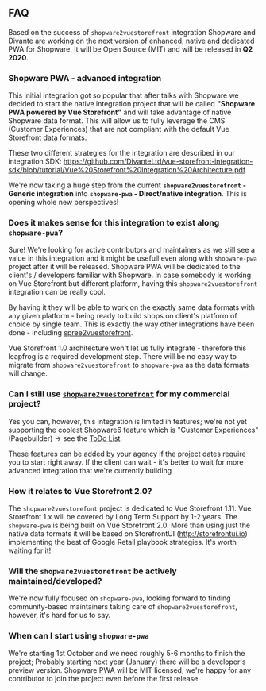 ## FAQ

Based on the success of `shopware2vuestorefront` integration Shopware and Divante are working on the next version of enhanced, native and dedicated PWA for Shopware. It will be Open Source (MIT) and will be released in **Q2 2020**.

### Shopware PWA - advanced integration

This initial integration got so popular that after talks with Shopware we decided to start the native integration project that will be called **"Shopware PWA powered by Vue Storefront"** and will take advantage of native Shopware data format. This will allow us to fully leverage the CMS (Customer Experiences) that are not compliant with the default Vue Storefront data formats.

These two different strategies for the integration are described in our integration SDK:  https://github.com/DivanteLtd/vue-storefront-integration-sdk/blob/tutorial/Vue%20Storefront%20Integration%20Architecture.pdf

We're now taking a huge step from the current **`shopware2vuestorefront` - Generic integration** into **`shopware-pwa` - Direct/native integration**. This is opening whole new perspectives!

### Does it makes sense for this integration to exist along `shopware-pwa`?

Sure! We're looking for active contributors and maintainers as we still see a value in this integration and it might be usefull even along with `shopware-pwa` project after it will be released. Shopware PWA will be dedicated to the client's / developers familiar with Shopware. In case somebody is working on Vue Storefront but different platform, having this `shopware2vuestorefront` integration can be really cool. 

By having it they will be able to work on the exactly same data formats with any given platform - being ready to build shops on client's platform of choice by single team. This is exactly the way other integrations have been done - including [spree2vuestorefront](https://github.com/spark-solutions/spree2vuestorefront).

Vue Storefront 1.0 architecture won't let us fully integrate - therefore this leapfrog is a required development step. There will be no easy way to migrate from `shopware2vuestorefront` to `shopware-pwa` as the data formats will change.

### Can I still use [`shopware2vuestorefront`](https://github.com/DivanteLtd/shopware2vuestorefront) for my commercial project?

Yes you can, however, this integration is limited in features; we're not yet supporting the coolest Shopware6 feature which is "Customer Experiences" (Pagebuilder) -> see the [ToDo List](https://github.com/DivanteLtd/shopware2vuestorefront#what-makes-it-unique).

These features can be added by your agency if the project dates require you to start right away. If the client can wait - it's better to wait for more advanced integration that we're currently building

### How it relates to Vue Storefront 2.0?

The `shopware2vuestorefont` project is dedicated to Vue Storefront 1.11. Vue Storefront 1.x will be covered by Long Term Support by 1-2 years. The  `shopware-pwa` is being built on Vue Storefront 2.0. More than using just the native data formats it will be based on StorefrontUI (http://storefrontui.io) implementing the best of Google Retail playbook strategies. It's worth waiting for it!

### Will the `shopware2vuestorefront` be actively maintained/developed?
We're now fully focused on `shopware-pwa`, looking forward to finding community-based maintainers taking care of `shopware2vuestorefront`, however, it's hard for us to say.

### When can I start using `shopware-pwa`
We're starting 1st October and we need roughly 5-6 months to finish the project; Probably starting next year (January) there will be a developer's preview version. Shopware PWA will be MIT licensed, we're happy for any contributor to join the project even before the first release 

